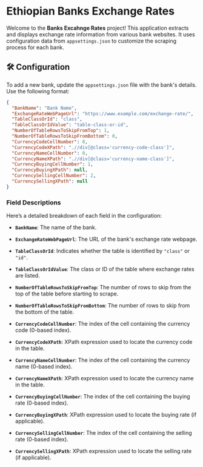# Ethiopian Banks Exchange Rates

Welcome to the **Banks Excahnge Rates** project! This application extracts and displays exchange rate information from various bank websites. It uses configuration data from `appsettings.json` to customize the scraping process for each bank.

## 🛠️ Configuration

To add a new bank, update the `appsettings.json` file with the bank's details. Use the following format:

```json
{
  "BankName": "Bank Name",
  "ExchangeRateWebPageUrl": "https://www.example.com/exchange-rate/",
  "TableClassOrId": "class", 
  "TableClassOrIdValue": "table-class-or-id",
  "NumberOfTableRowsToSkipFromTop": 1,
  "NumberOfTableRowsToSkipFromBottom": 0,
  "CurrencyCodeCellNumber": 0,
  "CurrencyCodeXPath": ".//div[@class='currency-code-class']",
  "CurrencyNameCellNumber": 0,
  "CurrencyNameXPath": ".//div[@class='currency-name-class']",
  "CurrencyBuyingCellNumber": 1,
  "CurrencyBuyingXPath": null,
  "CurrencySellingCellNumber": 2,
  "CurrencySellingXPath": null
}
```
### Field Descriptions

Here’s a detailed breakdown of each field in the configuration:

- **`BankName`**: The name of the bank.

- **`ExchangeRateWebPageUrl`**: The URL of the bank's exchange rate webpage.

- **`TableClassOrId`**: Indicates whether the table is identified by `"class"` or `"id"`.

- **`TableClassOrIdValue`**: The class or ID of the table where exchange rates are listed.

- **`NumberOfTableRowsToSkipFromTop`**: The number of rows to skip from the top of the table before starting to scrape.

- **`NumberOfTableRowsToSkipFromBottom`**: The number of rows to skip from the bottom of the table.

- **`CurrencyCodeCellNumber`**: The index of the cell containing the currency code (0-based index).

- **`CurrencyCodeXPath`**: XPath expression used to locate the currency code in the table.

- **`CurrencyNameCellNumber`**: The index of the cell containing the currency name (0-based index).

- **`CurrencyNameXPath`**: XPath expression used to locate the currency name in the table.

- **`CurrencyBuyingCellNumber`**: The index of the cell containing the buying rate (0-based index).

- **`CurrencyBuyingXPath`**: XPath expression used to locate the buying rate (if applicable).

- **`CurrencySellingCellNumber`**: The index of the cell containing the selling rate (0-based index).

- **`CurrencySellingXPath`**: XPath expression used to locate the selling rate (if applicable).
